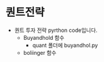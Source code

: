 # 퀀트전략

- 퀀트 투자 전략 pyrthon code입니다.
    - Buyandhold 함수
        - quant 폴더에 buyandhol.py
    - boliinger 함수
